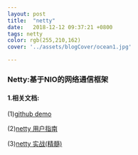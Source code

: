 ```yaml
---
layout: post
title:  "netty"
date:   2018-12-12 09:37:21 +0800
tags: netty
color: rgb(255,210,162)
cover: '../assets/blogCover/ocean1.jpg'

---
```


### Netty:基于NIO的网络通信框架
#### 1.相关文档:
(1)[github demo][github demo]

(2)[netty 用户指南][netty 用户指南]

(3)[netty 实战(精髓)][netty 实战(精髓)]


[github demo]: https://github.com/Lihuanghe/SMSGate
[netty 用户指南]: https://waylau.com/netty-4-user-guide/
[netty 实战(精髓)]: https://waylau.com/essential-netty-in-action/index.html

